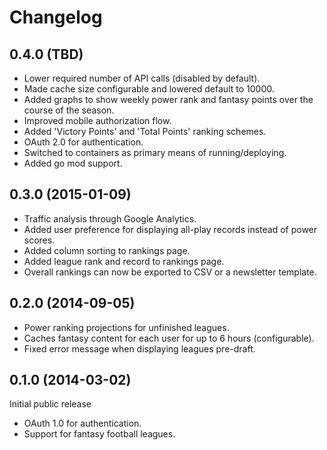 # Changelog #

## 0.4.0 (TBD) ##

- Lower required number of API calls (disabled by default).
- Made cache size configurable and lowered default to 10000.
- Added graphs to show weekly power rank and fantasy points over the course
  of the season.
- Improved mobile authorization flow.
- Added 'Victory Points' and 'Total Points' ranking schemes.
- OAuth 2.0 for authentication.
- Switched to containers as primary means of running/deploying.
- Added go mod support.

## 0.3.0 (2015-01-09) ##

- Traffic analysis through Google Analytics.
- Added user preference for displaying all-play records instead of power scores.
- Added column sorting to rankings page.
- Added league rank and record to rankings page.
- Overall rankings can now be exported to CSV or a newsletter template.

## 0.2.0 (2014-09-05) ##

- Power ranking projections for unfinished leagues.
- Caches fantasy content for each user for up to 6 hours (configurable).
- Fixed error message when displaying leagues pre-draft.

## 0.1.0 (2014-03-02) ##

Initial public release

- OAuth 1.0 for authentication.
- Support for fantasy football leagues.

